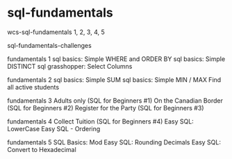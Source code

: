 # sql-fundamentals

wcs-sql-fundamentals 1, 2, 3, 4, 5

sql-fundamentals-challenges

fundamentals 1
	sql basics: Simple WHERE and ORDER BY
	sql basics: Simple DISTINCT
	sql grasshopper: Select Columns

fundamentals 2
	sql basics: Simple SUM
	sql basics: Simple MIN / MAX
	Find all active students

fundamentals 3
	Adults only (SQL for Beginners #1)
	On the Canadian Border (SQL for Beginners #2)
	Register for the Party (SQL for Beginners #3)

fundamentals 4
	Collect Tuition (SQL for Beginners #4)
	Easy SQL: LowerCase
	Easy SQL - Ordering
	
fundamentals 5
	SQL Basics: Mod
	Easy SQL: Rounding Decimals
	Easy SQL: Convert to Hexadecimal
